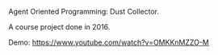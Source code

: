 Agent Oriented Programming: Dust Collector.

A course project done in 2016.

Demo: https://www.youtube.com/watch?v=OMKKnMZZO-M
